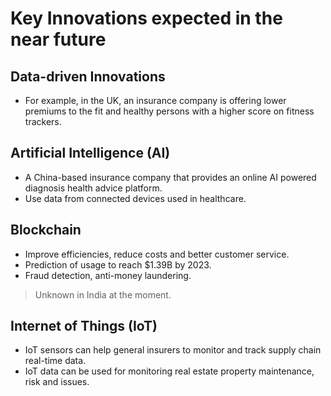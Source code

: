 # Key Innovations expected in the near future

## Data-driven Innovations
- For example, in the UK, an insurance company is offering lower premiums to the  fit and healthy persons with a higher score on fitness trackers.

## Artificial Intelligence (AI) 
- A China-based insurance company that provides an online AI powered diagnosis health advice platform.
- Use data from connected devices used in healthcare.

## Blockchain
- Improve efficiencies, reduce costs and better customer service.
- Prediction of usage to reach $1.39B by 2023.
- Fraud detection, anti-money laundering.
> Unknown in India at the moment.

## Internet of Things (IoT)
- IoT sensors can help general insurers to monitor and track supply chain real-time data.
- IoT data can be used for monitoring real estate property maintenance, risk and issues.
